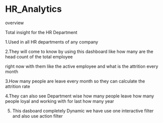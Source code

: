 # HR_Analytics

overview

Total insight for the HR Department

1.Used in all HR departments of any company

2.They will come to know by using this dashboard like how many are the head count of the total employee

  right now with them like the active employee and what is the attrition every month
  
3.How many people are leave every month so they can calculate the attrition rate

4.They can also see Department wise how many people leave how many people loyal and working with for last how many year

5. This dasboard completely Dynamic we have use one interactive filter and also use action filter
 
